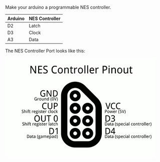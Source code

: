 Make your arduino a programmable NES controller.

 Arduino | NES Controller
---------|----------------
      D2 | Latch
      D3 | Clock
      A3 | Data	

The NES Controller Port looks like this:

![](nes-controller-pinout.png)
